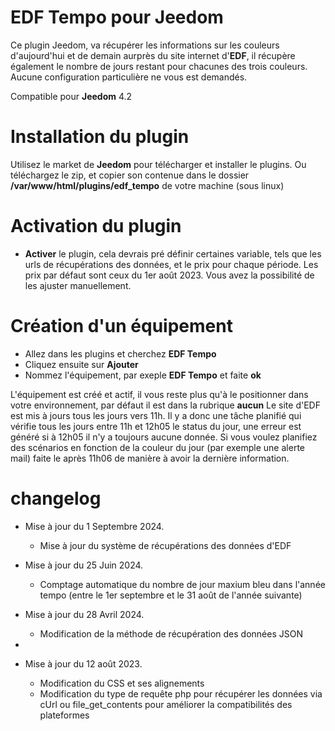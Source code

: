# EDF Tempo pour Jeedom

Ce plugin Jeedom, va récupérer les informations sur les couleurs  d'aujourd'hui et de demain aurprès du site internet d'**EDF**, il récupère également le nombre de jours restant pour chacunes des trois couleurs.
Aucune configuration particulière ne vous est demandés.

Compatible pour **Jeedom** 4.2

# Installation du plugin

Utilisez le market de **Jeedom** pour télécharger et installer le plugins.
Ou téléchargez le zip, et copier son contenue dans le dossier **/var/www/html/plugins/edf_tempo** de votre machine (sous linux)

# Activation du plugin

* **Activer** le plugin, cela devrais pré définir certaines variable, tels que les urls de récupérations des données, et le prix pour chaque période. Les prix par défaut sont ceux du 1er août 2023. Vous avez la possibilité de les ajuster manuellement.

# Création d'un équipement

* Allez dans les plugins et cherchez **EDF Tempo**
* Cliquez ensuite sur **Ajouter**
* Nommez l'équipement, par exeple **EDF Tempo** et faite **ok**

L'équipement est créé et actif, il vous reste plus qu'à le positionner dans votre environnement, par défaut il est dans la rubrique **aucun**
Le site d'EDF est mis à jours tous les jours vers 11h. Il y a donc une tâche planifié qui vérifie tous les jours entre 11h et 12h05 le status du jour, une erreur est généré si à 12h05 il n'y a toujours aucune donnée.
Si vous voulez planifiez des scénarios en fonction de la couleur du jour (par exemple une alerte mail) faite le après 11h06 de manière à avoir la dernière information.

# changelog
* Mise à jour du 1 Septembre 2024.
  - Mise à jour du système de récupérations des données d'EDF
  
* Mise à jour du 25 Juin 2024.
  - Comptage automatique du nombre de jour maxium bleu dans l'année tempo (entre le 1er septembre et le 31 août de l'année suivante)
  
* Mise à jour du 28 Avril 2024.
  - Modification de la méthode de récupération des données JSON
    
* 
* Mise à jour du 12 août 2023.
  - Modification du CSS et ses alignements
  - Modification du type de requête php pour récupérer les données via cUrl ou file_get_contents pour améliorer la compatibilités des plateformes
